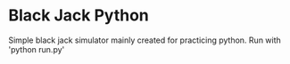 <h1>Black Jack Python</h1>
Simple black jack simulator mainly created for practicing python. Run with 'python run.py'
